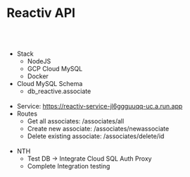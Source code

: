 # Reactiv API
<br/><br/>
- Stack
    - NodeJS
    - GCP Cloud MySQL
    - Docker
- Cloud MySQL Schema
    - db_reactive.associate
<br/><br/>
- Service: https://reactiv-service-jl6ggguuqq-uc.a.run.app
- Routes
    - Get all associates: /associates/all
    - Create new associate: /associates/newassociate
    - Delete existing associate: /associates/delete/id
<br/><br/>
- NTH
    - Test DB -> Integrate Cloud SQL Auth Proxy 
    - Complete Integration testing



